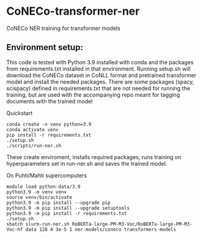 # CoNECo-transformer-ner
CoNECo NER training for transformer models

## Environment setup:
This code is tested with Python 3.9 installed with conda and the packages from requirements.txt installed in that environment. Running setup.sh will download the CoNECo dataset in CoNLL format and pretrained transformer model and install the needed packages. There are some packages (spacy, scispacy) defined in requirements.txt that are not needed for running the training, but are used with the accompanying repo meant for tagging documents with the trained model 

Quickstart
```
conda create -n venv python=3.9
conda activate venv
pip install -r requirements.txt
./setup.sh
./scripts/run-ner.sh
```
These create enviroment, installs required packages, runs training on hyperparameters set in run-ner.sh and saves the trained model.

On Puhti/Mahti supercomputers
```
module load python-data/3.9
python3.9 -m venv venv
source venv/bin/activate
python3.9 -m pip install --upgrade pip
python3.9 -m pip install --upgrade setuptools
python3.9 -m pip install -r requirements.txt
./setup.sh
sbatch slurm-run-ner.sh RoBERTa-large-PM-M3-Voc/RoBERTa-large-PM-M3-Voc-hf data 128 4 3e-5 1 ner-models/coneco transformers-models
```
